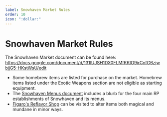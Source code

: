 ```yaml
---
label: Snowhaven Market Rules
order: 10
icon: ":dollar:"
---
```

# Snowhaven Market Rules

The Snowhaven Market document can be found here: https://docs.google.com/document/d/131lUJSH1DX0FLMfKKlO9irCnfG6zjwbjjG5-HKstWsU/edit

- Some homebrew items are listed for purchase on the market. Homebrew items listed under the Exotic Weapons section are not eligible as starting equipment.
- The [Snowhaven Menus document](https://docs.google.com/document/d/1TK_sw4eryRNPw2H8fww9iQzUX-wXrN_rHOLucCG1IlU) includes a blurb for the four main RP establishments of Snowhaven and its menus.
- [Figaro's Reflavor Shop](https://docs.google.com/document/d/1NNnJ-6sHJkKqME8iqxPpYQbXKkjYtUDs3IvUPPwmO_w/) can be visited to alter items both magical and mundane in minor ways.
